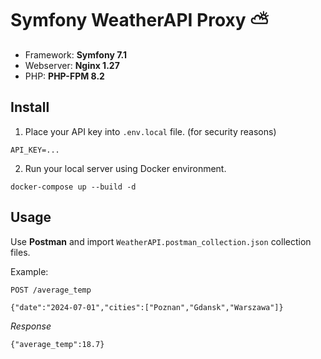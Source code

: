 # Symfony WeatherAPI Proxy ⛅
- Framework: **Symfony 7.1**
- Webserver: **Nginx 1.27**
- PHP: **PHP-FPM 8.2**

## Install

1. Place your API key into ```.env.local``` file. (for security reasons)
```
API_KEY=...
```

2. Run your local server using Docker environment.
```
docker-compose up --build -d
```

## Usage

Use **Postman** and import ```WeatherAPI.postman_collection.json``` collection files.

Example:

```
POST /average_temp

{"date":"2024-07-01","cities":["Poznan","Gdansk","Warszawa"]}
```

*Response*

```
{"average_temp":18.7}
```